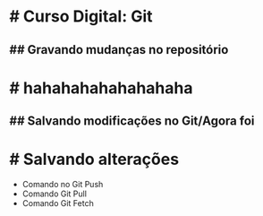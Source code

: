 # # Curso Digital: Git

## ## Gravando mudanças no repositório

# # hahahahahahahahaha

## ## Salvando modificações no Git/Agora foi

# # Salvando alterações

* Comando no Git Push
* Comando Git Pull
* Comando Git Fetch
